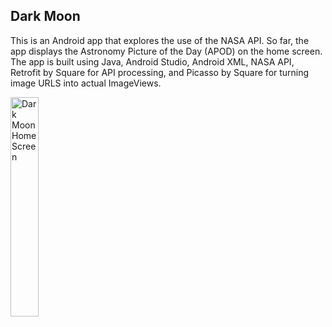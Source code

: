 ## Dark Moon
This is an Android app that explores the use of the NASA API. So far, the app displays the Astronomy Picture of the Day (APOD) on the home screen. The app is built using Java, Android Studio, Android XML, NASA API, Retrofit by Square for API processing, and Picasso by Square for turning image URLS into actual ImageViews.

<img src="https://i.imgur.com/loV15o1.png" width=30% alt="Dark Moon Home Screen"/>